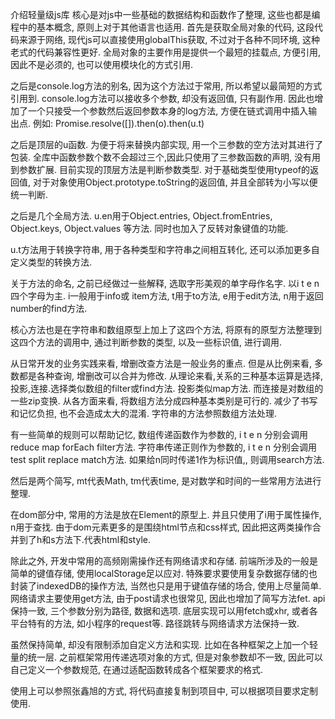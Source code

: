 介绍轻量级js库
核心是对js中一些基础的数据结构和函数作了整理, 这些也都是编程中的基本概念, 原则上对于其他语言也适用.
首先是获取全局对象的代码, 这段代码来源于网络, 现代js可以直接使用globalThis获取, 不过对于各种不同环境, 这种老式的代码兼容性更好.
全局对象的主要作用是提供一个最短的挂载点, 方便引用, 因此不是必须的, 也可以使用模块化的方式引用.

之后是console.log方法的别名, 因为这个方法过于常用, 所以希望以最简短的方式引用到.
console.log方法可以接收多个参数, 却没有返回值, 只有副作用. 因此也增加了一个只接受一个参数然后返回参数本身的log方法,
方便在链式调用中插入输出点. 例如:
Promise.resolve([]).then(o).then(u.t)

之后是顶层的u函数. 为便于将来替换内部实现, 用一个三参数的空方法对其进行了包装. 全库中函数参数个数不会超过三个,因此只使用了三参数函数的声明, 没有用到参数扩展.
目前实现的顶层方法是判断参数类型. 对于基础类型使用typeof的返回值, 对于对象使用Object.prototype.toString的返回值, 并且全部转为小写以便统一判断.

之后是几个全局方法. u.en用于Object.entries, Object.fromEntries, Object.keys, Object.values 等方法. 同时也加入了反转对象键值的功能.

u.t方法用于转换字符串, 用于各种类型和字符串之间相互转化, 还可以添加更多自定义类型的转换方法.

关于方法的命名, 之前已经做过一些解释, 选取字形美观的单字母作名字. 以i t e n四个字母为主. i一般用于info或
item方法, t用于to方法, e用于edit方法, n用于返回number的find方法.

核心方法也是在字符串和数组原型上加上了这四个方法, 将原有的原型方法整理到这四个方法的调用中, 通过判断参数的类型, 以及一些标识值, 进行调用.

从日常开发的业务实践来看, 增删改查方法是一般业务的重点. 但是从比例来看, 多数都是各种查询, 增删改可以合并为修改.
从理论来看,关系的三种基本运算是选择,投影,连接.选择类似数组的filter或find方法.
投影类似map方法. 而连接是对数组的一些zip变换.
从各方面来看, 将数组方法分成四种基本类别是可行的. 减少了书写和记忆负担, 也不会造成太大的混淆. 字符串的方法参照数组方法处理.

有一些简单的规则可以帮助记忆, 数组传递函数作为参数的, i t e n 分别会调用reduce map forEach filter方法.
字符串传递正则作为参数的, i t e n 分别会调用 test split replace match方法. 如果给n同时传递1作为标识值,, 则调用search方法. 

然后是两个简写, mt代表Math, tm代表time, 是对数学和时间的一些常用方法进行整理.

在dom部分中, 常用的方法是放在Element的原型上. 并且只使用了i用于属性操作, n用于查找. 由于dom元素更多的是围绕html节点和css样式, 因此把这两类操作合并到了h和s方法下.代表html和style.

除此之外, 开发中常用的高频刚需操作还有网络请求和存储. 前端所涉及的一般是简单的键值存储, 使用localStorage足以应对. 特殊要求要使用复杂数据存储的也封装了indexedDB的操作方法, 当然也只是用于键值存储的场合, 使用上尽量简单. 网络请求主要使用get方法, 由于post请求也很常见, 因此也增加了简写方法fet. api保持一致, 三个参数分别为路径, 数据和选项. 底层实现可以用fetch或xhr, 或者各平台特有的方法, 如小程序的request等.
路径跳转与网络请求方法保持一致.

虽然保持简单, 却没有限制添加自定义方法和实现. 比如在各种框架之上加一个轻量的统一层. 之前框架常用传递选项对象的方式, 但是对象参数却不一致, 因此可以自己定义一个参数规范, 在通过适配函数转成各个框架要求的格式. 

使用上可以参照张鑫旭的方式, 将代码直接复制到项目中, 可以根据项目要求定制使用.
